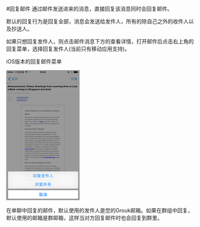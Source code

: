 #回复邮件
通过邮件发送进来的消息，直接回复该消息同时会回复邮件。

默认的回复行为是回复全部，消息会发送给发件人，所有的除自己之外的收件人以及抄送人。

如果只想回复发件人，则点击邮件消息下方的查看详情，打开邮件后点击右上角的回复菜单，选择回复发件人(当前只有移动应用支持)。

iOS版本的回复邮件菜单

![邮件回复](imgs/email-reply-menu-ios-350.png)

在单聊中回复的邮件，默认使用的发件人是您的Grouk邮箱。如果在群组中回复，默认使用的邮箱是群邮箱，这样当对方回复邮件时也会回复到群里。